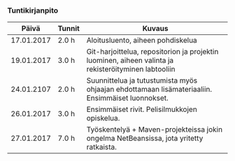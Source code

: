 ### Tuntikirjanpito
Päivä | Tunnit | Kuvaus
-----|-----|-----
17.01.2017 | 2.0 h | Aloitusluento, aiheen pohdiskelua
19.01.2017 | 3.0 h | Git-harjoittelua, repositorion ja projektin luominen, aiheen valinta ja rekisteröityminen labtooliin
24.01.2107 | 2.0 h | Suunnittelua ja tutustumista myös ohjaajan ehdottamaan lisämateriaaliin. Ensimmäiset luonnokset.
26.01.2017 | 3.0 h | Ensimmäiset rivit. Pelisilmukkojen opiskelua.
27.01.2017 | 7.0 h | Työskentelyä + Maven-projekteissa jokin ongelma NetBeansissa, jota yritetty ratkaista.
